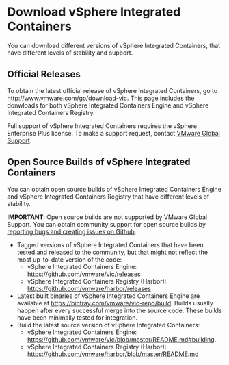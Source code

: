 # Download vSphere Integrated Containers #

You can download different versions of vSphere Integrated Containers, that have different levels of stability and support.

## Official Releases ##

To obtain the latest official release of vSphere Integrated Containers, go to http://www.vmware.com/go/download-vic. This page includes the donwloads for both vSphere Integrated Containers Engine and vSphere Integrated Containers Registry.

Full support of vSphere Integrated Containers requires the vSphere Enterprise Plus license. To make a support request, contact [VMware Global Support](https://www.vmware.com/support/product-support-centers.html). 

## Open Source Builds of vSphere Integrated Containers ##

You can obtain open source builds of vSphere Integrated Containers Engine and vSphere Integrated Containers Registry that have different levels of stability.

**IMPORTANT**: Open source builds are not supported by VMware Global Support. You can obtain community support for open source builds by [reporting bugs and creating issues on Github](https://github.com/vmware/vic/blob/master/CONTRIBUTING.md#reporting-bugs-and-creating-issues).

 * Tagged versions of vSphere Integrated Containers that have been tested and released to the community, but that might not reflect the most up-to-date version of the code: 
   * vSphere Integrated Containers Engine: https://github.com/vmware/vic/releases
   * vSphere Integrated Containers Registry (Harbor): https://github.com/vmware/harbor/releases
 * Latest built binaries of vSphere Integrated Containers Engine are available at https://bintray.com/vmware/vic-repo/build. Builds usually happen after every successful merge into the source code. These builds have been minimally tested for integration. 
 * Build the latest source version of vSphere Integrated Containers:
   * vSphere Integrated Containers Engine: https://github.com/vmware/vic/blob/master/README.md#building.
   * vSphere Integrated Containers Registry (Harbor): https://github.com/vmware/harbor/blob/master/README.md